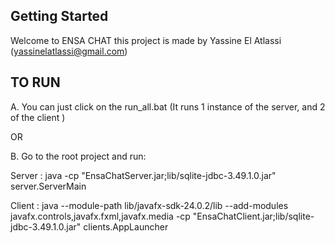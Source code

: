 ## Getting Started

Welcome to ENSA CHAT this project is made by Yassine El Atlassi (yassinelatlassi@gmail.com)

## TO RUN

A. You can just click on the run_all.bat (It runs 1 instance of the server, and 2 of the client )

OR

B. Go to the root project and run:

Server : java -cp "EnsaChatServer.jar;lib/sqlite-jdbc-3.49.1.0.jar" server.ServerMain

Client : java --module-path lib/javafx-sdk-24.0.2/lib --add-modules javafx.controls,javafx.fxml,javafx.media -cp "EnsaChatClient.jar;lib/sqlite-jdbc-3.49.1.0.jar" clients.AppLauncher
